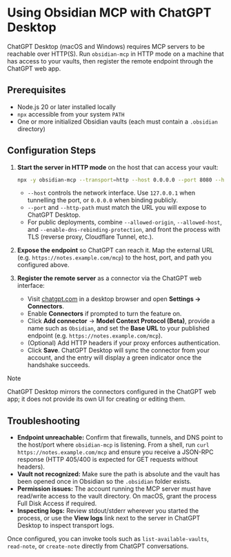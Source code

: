 # Using Obsidian MCP with ChatGPT Desktop

ChatGPT Desktop (macOS and Windows) requires MCP servers to be reachable over HTTP(S). Run `obsidian-mcp` in HTTP mode on a machine that has access to your vaults, then register the remote endpoint through the ChatGPT web app.

## Prerequisites

- Node.js 20 or later installed locally
- `npx` accessible from your system `PATH`
- One or more initialized Obsidian vaults (each must contain a `.obsidian` directory)

## Configuration Steps

1. **Start the server in HTTP mode** on the host that can access your vault:

   ```bash
   npx -y obsidian-mcp --transport=http --host 0.0.0.0 --port 8080 --http-path /mcp /absolute/path/to/your/vault [/absolute/path/to/another/vault]
   ```

   - `--host` controls the network interface. Use `127.0.0.1` when tunnelling the port, or `0.0.0.0` when binding publicly.
   - `--port` and `--http-path` must match the URL you will expose to ChatGPT Desktop.
   - For public deployments, combine `--allowed-origin`, `--allowed-host`, and `--enable-dns-rebinding-protection`, and front the process with TLS (reverse proxy, Cloudflare Tunnel, etc.).

2. **Expose the endpoint** so ChatGPT can reach it. Map the external URL (e.g. `https://notes.example.com/mcp`) to the host, port, and path you configured above.

3. **Register the remote server** as a connector via the ChatGPT web interface:
   - Visit [chatgpt.com](https://chatgpt.com) in a desktop browser and open **Settings → Connectors**.
   - Enable **Connectors** if prompted to turn the feature on.
   - Click **Add connector** → **Model Context Protocol (Beta)**, provide a name such as `Obsidian`, and set the **Base URL** to your published endpoint (e.g. `https://notes.example.com/mcp`).
   - (Optional) Add HTTP headers if your proxy enforces authentication.
   - Click **Save**. ChatGPT Desktop will sync the connector from your account, and the entry will display a green indicator once the handshake succeeds.

> [!NOTE]
> ChatGPT Desktop mirrors the connectors configured in the ChatGPT web app; it does not provide its own UI for creating or editing them.

## Troubleshooting

- **Endpoint unreachable:** Confirm that firewalls, tunnels, and DNS point to the host/port where `obsidian-mcp` is listening. From a shell, run `curl https://notes.example.com/mcp` and ensure you receive a JSON-RPC response (HTTP 405/400 is expected for GET requests without headers).
- **Vault not recognized:** Make sure the path is absolute and the vault has been opened once in Obsidian so the `.obsidian` folder exists.
- **Permission issues:** The account running the MCP server must have read/write access to the vault directory. On macOS, grant the process Full Disk Access if required.
- **Inspecting logs:** Review stdout/stderr wherever you started the process, or use the **View logs** link next to the server in ChatGPT Desktop to inspect transport logs.

Once configured, you can invoke tools such as `list-available-vaults`, `read-note`, or `create-note` directly from ChatGPT conversations.
